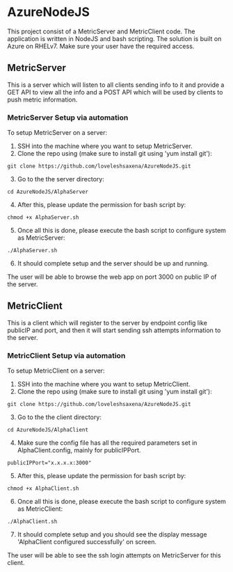 # AzureNodeJS

This project consist of a MetricServer and MetricClient code. The application is written in NodeJS and bash scripting. The solution is built on Azure on RHELv7. Make sure your user have the required access.

## MetricServer
This is a server which will listen to all clients sending info to it and provide a GET API to view all the info and a POST API which will be used by clients to push metric information.

### MetricServer Setup via automation
To setup MetricServer on a server:
1. SSH into the machine where you want to setup MetricServer.
2. Clone the repo using (make sure to install git using 'yum install git'):
```
git clone https://github.com/loveleshsaxena/AzureNodeJS.git
```
3. Go to the the server directory:
```
cd AzureNodeJS/AlphaServer
```
4. After this, please update the permission for bash script by:
```
chmod +x AlphaServer.sh
```
5. Once all this is done, please execute the bash script to configure system as MetricServer:
```
./AlphaServer.sh
```
6. It should complete setup and the server should be up and running. 

The user will be able to browse the web app on port 3000 on public IP of the server.


## MetricClient
This is a client which will register to the server by endpoint config like publicIP and port, and then it will start sending ssh attempts information to the server.

### MetricClient Setup via automation
To setup MetricClient on a server:
1. SSH into the machine where you want to setup MetricClient.
2. Clone the repo using (make sure to install git using 'yum install git'):
```
git clone https://github.com/loveleshsaxena/AzureNodeJS.git
```
3. Go to the the client directory:
```
cd AzureNodeJS/AlphaClient
```
4. Make sure the config file has all the required parameters set in AlphaClient.config, mainly for publicIPPort.
```
publicIPPort="x.x.x.x:3000"
```
5. After this, please update the permission for bash script by:
```
chmod +x AlphaClient.sh
```
6. Once all this is done, please execute the bash script to configure system as MetricClient:
```
./AlphaClient.sh
```
7. It should complete setup and you should see the display message 'AlphaClient configured successfully' on screen. 

The user will be able to see the ssh login attempts on MetricServer for this client.